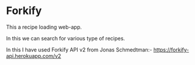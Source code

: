 # Forkify
This a recipe loading web-app.

In this we can search for various type of recipes.

In this I have used Forkify API v2 from Jonas Schmedtman:-
https://forkify-api.herokuapp.com/v2
